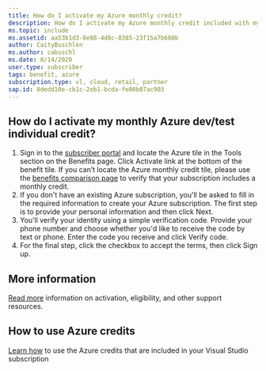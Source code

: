 ```yaml
---
title: How do I activate my Azure monthly credit?
description: How do I activate my Azure monthly credit included with my Visual Studio subscription? 
ms.topic: include
ms.assetid: aa53b1d3-8e88-4d8c-8385-23f15a7b660b
author: CaityBuschlen
ms.author: cabuschl
ms.date: 8/14/2020
user.type: subscriber
tags: benefit, azure
subscription.type: vl, cloud, retail, partner
sap.id: 8dedd10e-cb1c-2eb1-bcda-fe00b07ac903
---
```


## How do I activate my monthly Azure dev/test individual credit? 
1. Sign in to the [subscriber portal](https://my.visualstudio.com/benefits) and locate the Azure tile in the Tools section on the Benefits page.  Click Activate link at the bottom of the benefit tile. If you can’t locate the Azure monthly credit tile, please use the [benefits comparison page](https://visualstudio.microsoft.com/vs/benefits/#azure?cat=visual-studio-enterprise-subscription) to verify that your subscription includes a monthly credit. 
1. If you don't have an existing Azure subscription, you'll be asked to fill in the required information to create your Azure subscription. The first step is to provide your personal information and then click Next. 
1. You’ll verify your identity using a simple verification code. Provide your phone number and choose whether you'd like to receive the code by text or phone. Enter the code you receive and click Verify code. 
1. For the final step, click the checkbox to accept the terms, then click Sign up. 

## More information
[Read more](https://docs.microsoft.com/visualstudio/subscriptions/vs-azure) information on activation, eligibility, and other support resources.  

## How to use Azure credits 
[Learn how](https://azure.microsoft.com/pricing/member-offers/credit-for-visual-studio-subscribers/#azure-credits) to use the Azure credits that are included in your Visual Studio subscription  